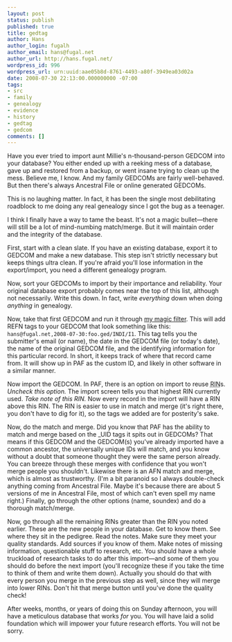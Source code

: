 ```yaml
---
layout: post
status: publish
published: true
title: gedtag
author: Hans
author_login: fugalh
author_email: hans@fugal.net
author_url: http://hans.fugal.net/
wordpress_id: 996
wordpress_url: urn:uuid:aae05b8d-8761-4493-a80f-3949ea03d02a
date: 2008-07-30 22:13:00.000000000 -07:00
tags:
- src
- family
- genealogy
- evidence
- history
- gedtag
- gedcom
comments: []
---
```

<p>Have you ever tried to import aunt Millie's n-thousand-person GEDCOM into your database? You either ended up with a reeking mess of a database, gave up and restored from a backup, or went insane trying to clean up the mess. Believe me, I know. And my family GEDCOMs are fairly well-behaved. But then there's always Ancestral File or online generated GEDCOMs.</p>

<p>This is no laughing matter. In fact, it has been the single most debilitating roadblock to me doing any real genealogy since I got the bug as a teenager.</p>

<p>I think I finally have a way to tame the beast. It's not a magic bullet—there will still be a lot of mind-numbing match/merge. But it will maintain order and the integrity of the database.</p>

<p>First, start with a clean slate. If you have an existing database, export it to GEDCOM and make a new database. This step isn't strictly necessary but keeps things ultra clean. If you're afraid you'll lose information in the export/import, you need a different genealogy program.</p>

<p>Now, sort your GEDCOMs to import by their importance and reliability. Your original database export probably comes near the top of this list, although not necessarily. Write this down. In fact, write <em>everything</em> down when doing <em>anything</em> in genealogy.</p>

<p>Now, take that first GEDCOM and run it through <a href="/src/gedtag/">my magic filter</a>. This will add REFN tags to your GEDCOM that look something like this: <code>hans@fugal.net,2008-07-30:foo.ged/INDI/I1</code>. This tag tells you the submitter's email (or name), the date in the GEDCOM file (or today's date), the name of the original GEDCOM file, and the identifying information for this particular record. In short, it keeps track of where that record came from. It will show up in PAF as the custom ID, and likely in other software in a similar manner.</p>

<p>Now import the GEDCOM. In PAF, there is an option on import to reuse <acronym title="Record Identification Number">RIN</acronym>s. <em>Uncheck this option.</em> The import screen tells you that highest RIN currently used. <em>Take note of this RIN.</em> Now every record in the import will have a RIN above this RIN. The RIN is easier to use in match and merge (it's right there, you don't have to dig for it), so the tags we added are for posterity's sake.</p>

<p>Now, do the match and merge. Did you know that PAF has the ability to match and merge based on the _UID tags it spits out in GEDCOMs? That means if this GEDCOM and the GEDCOM(s) you've already imported have a common ancestor, the universally unique IDs will match, and you know without a doubt that someone thought they were the same person already. You can breeze through these merges with confidence that you won't merge people you shouldn't. Likewise there is an AFN match and merge, which is almost as trustworthy. (I'm a bit paranoid so I always double-check anything coming from Ancestral File. Maybe it's because there are about 5 versions of me in Ancestral File, most of which can't even spell my name right.) Finally, go through the other options (name, soundex) and do a thorough match/merge.</p>

<p>Now, go through all the remaining RINs greater than the RIN you noted earlier. These are the new people in your database. Get to know them. See where they sit in the pedigree. Read the notes. Make sure they meet your quality standards. Add sources if you know of them. Make notes of missing information, questionable stuff to research, etc. You should have a whole truckload of research tasks to do after this import—and some of them you should do before the next import (you'll recognize these if you take the time to think of them and write them down). Actually you should do that with every person you merge in the previous step as well, since they will merge into lower RINs. Don't hit that merge button until you've done the quality check!</p>

<p>After weeks, months, or years of doing this on Sunday afternoon, you will have a meticulous database that works <em>for</em> you. You will have laid a solid foundation which will impower your future research efforts. You will not be sorry.</p>
